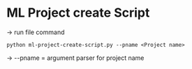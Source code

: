 # ML Project create Script

-> run file command
	
	python ml-project-create-script.py --pname <Project name>

->   --pname = argument parser for project name


